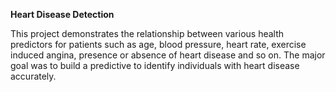 <b> Heart Disease Detection </b>

This project demonstrates the relationship between various health predictors for patients such as age, blood pressure, heart rate, exercise induced angina, presence or absence of heart disease and so on. The major goal was to build a predictive to identify individuals with heart disease accurately.
